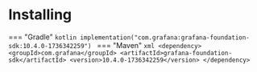 # Installing

=== "Gradle"
    ```kotlin
    implementation("com.grafana:grafana-foundation-sdk:10.4.0-1736342259")
    ```
=== "Maven"
    ```xml
    <dependency>
        <groupId>com.grafana</groupId>
        <artifactId>grafana-foundation-sdk</artifactId>
        <version>10.4.0-1736342259</version>
    </dependency>
    ```
